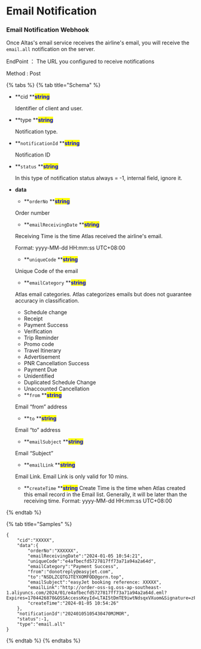 # Email Notification

### Email Notification Webhook

Once Altas's email service receives the airline's email, you will receive the `email.all` notification on the server.

EndPoint ： The URL you configured to receive notifications

Method : Post

{% tabs %}
{% tab title="Schema" %}
*   **cid **<mark style="color:blue;">**string**</mark>

    Identifier of client and user.
    
*   **type **<mark style="color:blue;">**string**</mark>

    Notification type.
    
*   **`notificationId` **<mark style="color:blue;">**string**</mark>

      Notification ID
      
*   **`status` **<mark style="color:blue;">**string**</mark>

      In this type of notification status always = -1, internal field, ignore it.

      
* **data**
  *   **`orderNo` **<mark style="color:blue;">**string**</mark>

  Order number

  *   **`emailReceivingDate` **<mark style="color:blue;">**string**</mark>

  Receiving Time is the time Atlas received the airline's email.

  Format: yyyy-MM-dd HH:mm:ss UTC+08:00

  *   **`uniqueCode` **<mark style="color:blue;">**string**</mark>

  Unique Code of the email

  *   **`emailCategory` **<mark style="color:blue;">**string**</mark>

  Atlas email categories. Atlas categorizes emails but does not guarantee accuracy in classification.
  - Schedule change
  - Receipt
  - Payment Success
  - Verification
  - Trip Reminder
  - Promo code
  - Travel Itinerary
  - Advertisement
  - PNR Cancellation Success
  - Payment Due
  - Unidentified
  - Duplicated Schedule Change
  - Unaccounted Cancellation

  *   **`from` **<mark style="color:blue;">**string**</mark>

  Email “from” address

  *   **`to` **<mark style="color:blue;">**string**</mark>

  Email “to” address

  *   **`emailSubject` **<mark style="color:blue;">**string**</mark>
  
  Email “Subject”

  *   **`emailLink` **<mark style="color:blue;">**string**</mark>
  
  Email Link. Email Link is only valid for 10 mins.

  *   **`createTime` **<mark style="color:blue;">**string**</mark>
  Create Time is the time when Atlas created this email record in the Email list. Generally, it will be later than the receiving time.
  Format: yyyy-MM-dd HH:mm:ss UTC+08:00

{% endtab %}

{% tab title="Samples" %}

```
{
    "cid":"XXXXX",
    "data":{
        "orderNo":"XXXXXX",
        "emailReceivingDate":"2024-01-05 10:54:21",
        "uniqueCode":"e4afbecfd5727817ff73a71a94a2a64d",
        "emailCategory":"Payment Success",
        "from":"donotreply@easyjet.com",
        "to":"NSDLZCQTGJTEYXOMFOD@gorn.top",
        "emailSubject":"easyJet booking reference: XXXXX",
        "emailLink":"http://order-oss-sg.oss-ap-southeast-1.aliyuncs.com/2024/01/e4afbecfd5727817ff73a71a94a2a64d.eml?Expires=1704426870&OSSAccessKeyId=LTAI5tDmTE9iwtNdsqxVXuom&Signature=zF8aNNsGgY8n2jhsW7V1gmPLw8c%3D",
        "createTime":"2024-01-05 10:54:26"
    },
    "notificationId":"20240105105430470MJMOR",
    "status":-1,
    "type":"email.all"
}

```
{% endtab %}
{% endtabs %}
